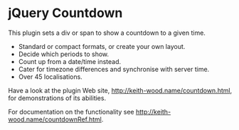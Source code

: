jQuery Countdown
================

This plugin sets a div or span to show a countdown to a given time.

* Standard or compact formats, or create your own layout.
* Decide which periods to show.
* Count up from a date/time instead.
* Cater for timezone differences and synchronise with server time.
* Over 45 localisations.

Have a look at the plugin Web site, http://keith-wood.name/countdown.html, for demonstrations of its abilities.

For documentation on the functionality see http://keith-wood.name/countdownRef.html.

